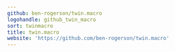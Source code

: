```yaml
---
github: ben-rogerson/twin.macro
logohandle: github_twin_macro
sort: twinmacro
title: twin.macro
website: 'https://github.com/ben-rogerson/twin.macro'
---
```

